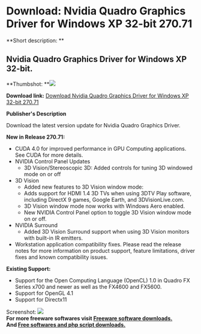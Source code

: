 # Download: Nvidia Quadro Graphics Driver for Windows XP 32-bit 270.71

**Short description: **

## Nvidia Quadro Graphics Driver for Windows XP 32-bit.

  
**Thumbshot: **![](http://www.freewarefiles.com/screenshot/nopic.gif)   
  
**Download link:** [Download Nvidia Quadro Graphics Driver for Windows XP 32-bit 270.71](http://freesoftwares.boysofts.com/Nvidia-Quadro-Graphics-Driver-Windows-XP-32-bit_program_67219.html)  
  

**Publisher's Description**  
  

Download the latest version update for Nvidia Quadro Graphics Driver.

**New in Release 270.71:**

  * CUDA 4.0 for improved performance in GPU Computing applications. See CUDA for more details. 
  * NVIDIA Control Panel Updates 
    * 3D Vision/Stereoscopic 3D: Added controls for tuning 3D windowed mode on or off 
  * 3D Vision 
    * Added new features to 3D Vision window mode: 
    * Adds support for HDMI 1.4 3D TVs when using 3DTV Play software, including DirectX 9 games, Google Earth, and 3DVisionLive.com. 
    * 3D Vision window mode now works with Windows Aero enabled. 
    * New NVIDIA Control Panel option to toggle 3D Vision window mode on or off. 
  * NVIDIA Surround 
    * Added 3D Vision Surround support when using 3D Vision monitors with built-in IR emitters. 
  * Workstation application compatibility fixes. Please read the release notes for more information on product support, feature limitations, driver fixes and known compatibility issues. 

**Existing Support:**

  * Support for the Open Computing Language (OpenCL) 1.0 in Quadro FX Series x700 and newer as well as the FX4600 and FX5600. 
  * Support for OpenGL 4.1 
  * Support for Directx11 

  
  
Screenshot: ![](http://www.freewarefiles.com/screenshot/nopic.gif)  
**For more freeware softwares visit [Freeware software downloads.](http://freesoftwares.boysofts.com/)**   
**And [Free softwares and php script downloads.](http://www.boysofts.com/)**

